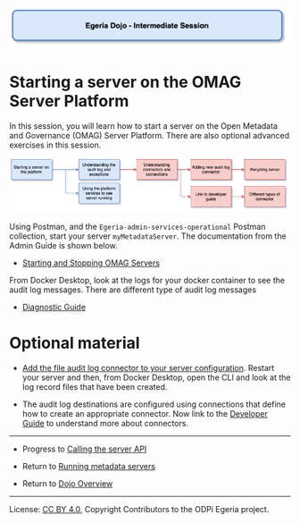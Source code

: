 <!-- SPDX-License-Identifier: CC-BY-4.0 -->
<!-- Copyright Contributors to the ODPi Egeria project 2020. -->

![Blue - Intermediate sessions](egeria-dojo-session-coding-blue-intermediate-session.png)

# Starting a server on the OMAG Server Platform

In this session, you will learn how to start a server on the Open Metadata and Governance (OMAG) Server Platform.
There are also optional advanced exercises in this session.

![Starting Server Content](egeria-dojo-day-1-3-2-1-starting-the-server.png)

Using Postman, and the `Egeria-admin-services-operational` Postman collection, start your server `myMetadataServer`.
The documentation from the Admin Guide is shown below.

* [Starting and Stopping OMAG Servers](../../../open-metadata-implementation/admin-services/docs/user/starting-and-stopping-omag-server.md)

From Docker Desktop, look at the logs for your docker container to see the audit log messages.
There are different type of audit log messages

* [Diagnostic Guide](../../../open-metadata-publication/website/diagnostic-guide)

# Optional material

* [Add the file audit log connector to your server configuration](../../../open-metadata-implementation/admin-services/docs/user/configuring-the-audit-log.md).
  Restart your server and then, from Docker Desktop, open the CLI and look at the log record files that have been created.
  
* The audit log destinations are configured using connections that define how to create an appropriate connector.
  Now link to the [Developer Guide](../../../open-metadata-publication/website/developer-guide)
  to understand more about connectors.

----
* Progress to [Calling the server API](egeria-dojo-day-1-3-2-2-calling-server-api.md)


* Return to [Running metadata servers](egeria-dojo-day-1-3-2-running-metadata-servers.md)
* Return to [Dojo Overview]()

----
License: [CC BY 4.0](https://creativecommons.org/licenses/by/4.0/),
Copyright Contributors to the ODPi Egeria project.